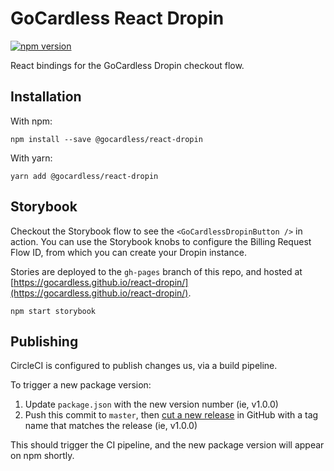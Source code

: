 # GoCardless React Dropin

[![npm version](https://badge.fury.io/js/%40gocardless%2Freact-dropin.svg)](https://badge.fury.io/js/%40gocardless%2Freact-dropin)

React bindings for the GoCardless Dropin checkout flow.

## Installation

With npm:

```console
npm install --save @gocardless/react-dropin
```

With yarn:

```console
yarn add @gocardless/react-dropin
```

## Storybook

Checkout the Storybook flow to see the `<GoCardlessDropinButton />` in action.
You can use the Storybook knobs to configure the Billing Request Flow ID, from
which you can create your Dropin instance.

Stories are deployed to the `gh-pages` branch of this repo, and hosted at
[https://gocardless.github.io/react-dropin/](https://gocardless.github.io/react-dropin/).

```console
npm start storybook
```

## Publishing

CircleCI is configured to publish changes us, via a build pipeline.

To trigger a new package version:

[release]: https://github.com/gocardless/react-dropin/releases/new

1. Update `package.json` with the new version number (ie, v1.0.0)
2. Push this commit to `master`, then [cut a new release][release] in GitHub
   with a tag name that matches the release (ie, v1.0.0)

This should trigger the CI pipeline, and the new package version will appear on
npm shortly.
